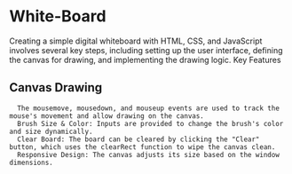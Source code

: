 # White-Board
Creating a simple digital whiteboard with HTML, CSS, and JavaScript involves several key steps, including setting up the user interface, defining the canvas for drawing, and implementing the drawing logic.
Key Features 
  ## Canvas Drawing
      The mousemove, mousedown, and mouseup events are used to track the mouse's movement and allow drawing on the canvas.
      Brush Size & Color: Inputs are provided to change the brush's color and size dynamically.
      Clear Board: The board can be cleared by clicking the "Clear" button, which uses the clearRect function to wipe the canvas clean.
      Responsive Design: The canvas adjusts its size based on the window dimensions.
